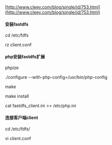 [http://www.cleey.com/blog/single/id/753.html](http://www.cleey.com/blog/single/id/753.html)

#### 安装fastdfs

cd /etc/fdfs

rz client.conf

#### php安装fastdfs扩展

phpize

./configure --with-php-config=/usr/bin/php-config

make

make install

cat fastdfs\_client.ini &gt;&gt; /etc/php.ini

#### 连接客户端client

cd /etc/fdfs/

vi client.conf

